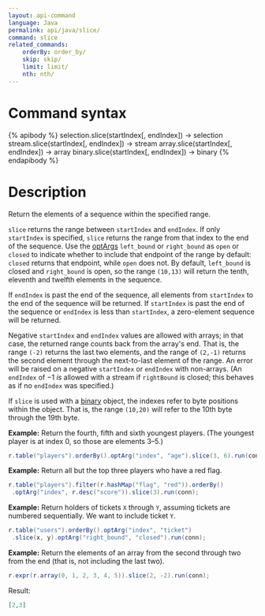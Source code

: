 ```yaml
---
layout: api-command
language: Java
permalink: api/java/slice/
command: slice
related_commands:
    orderBy: order_by/
    skip: skip/
    limit: limit/
    nth: nth/
---
```


# Command syntax #

{% apibody %}
selection.slice(startIndex[, endIndex]) &rarr; selection
stream.slice(startIndex[, endIndex]) &rarr; stream
array.slice(startIndex[, endIndex]) &rarr; array
binary.slice(startIndex[, endIndex]) &rarr; binary
{% endapibody %}

# Description #

Return the elements of a sequence within the specified range.

`slice` returns the range between `startIndex` and `endIndex`. If only `startIndex` is specified, `slice` returns the range from that index to the end of the sequence. Use the [optArgs](/api/java/optarg) `left_bound` or `right_bound` as `open` or `closed` to indicate whether to include that endpoint of the range by default: `closed` returns that endpoint, while `open` does not. By default, `left_bound` is closed and `right_bound` is open, so the range `(10,13)` will return the tenth, eleventh and twelfth elements in the sequence.

If `endIndex` is past the end of the sequence, all elements from `startIndex` to the end of the sequence will be returned. If `startIndex` is past the end of the sequence or `endIndex` is less than `startIndex`, a zero-element sequence will be returned.

Negative `startIndex` and `endIndex` values are allowed with arrays; in that case, the returned range counts back from the array's end. That is, the range `(-2)` returns the last two elements, and the range of `(2,-1)` returns the second element through the next-to-last element of the range. An error will be raised on a negative `startIndex` or `endIndex` with non-arrays. (An `endIndex` of &minus;1 *is* allowed with a stream if `rightBound` is closed; this behaves as if no `endIndex` was specified.)

If `slice` is used with a [binary](/api/java/binary) object, the indexes refer to byte positions within the object. That is, the range `(10,20)` will refer to the 10th byte through the 19th byte.

__Example:__ Return the fourth, fifth and sixth youngest players. (The youngest player is at index 0, so those are elements 3&ndash;5.)

```java
r.table("players").orderBy().optArg("index", "age").slice(3, 6).run(conn);
```

__Example:__ Return all but the top three players who have a red flag.

```java
r.table("players").filter(r.hashMap("flag", "red")).orderBy()
 .optArg("index", r.desc("score")).slice(3).run(conn);
```

__Example:__ Return holders of tickets `X` through `Y`, assuming tickets are numbered sequentially. We want to include ticket `Y`.

```java
r.table("users").orderBy().optArg("index", "ticket")
 .slice(x, y).optArg("right_bound", "closed").run(conn);
```

__Example:__ Return the elements of an array from the second through two from the end (that is, not including the last two).

```java
r.expr(r.array(0, 1, 2, 3, 4, 5)).slice(2, -2).run(conn);
```

Result:

```json
[2,3]
```
